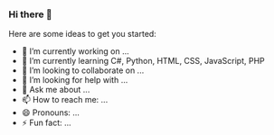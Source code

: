 ### Hi there 👋

Here are some ideas to get you started:

- 🔭 I’m currently working on ...
- 🌱 I’m currently learning C#, Python, HTML, CSS, JavaScript, PHP
- 👯 I’m looking to collaborate on ...
- 🤔 I’m looking for help with ...
- 💬 Ask me about ...
- 📫 How to reach me: ...
- 😄 Pronouns: ...
- ⚡ Fun fact: ...

